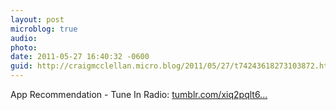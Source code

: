 ```yaml
---
layout: post
microblog: true
audio: 
photo: 
date: 2011-05-27 16:40:32 -0600
guid: http://craigmcclellan.micro.blog/2011/05/27/t74243618273103872.html
---
```

App Recommendation - Tune In Radio: [tumblr.com/xiq2pqlt6...](http://tumblr.com/xiq2pqlt6k)
